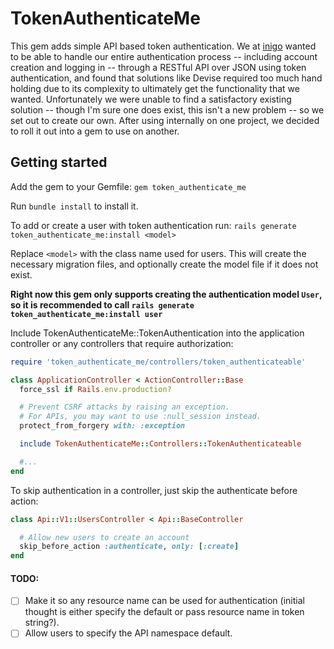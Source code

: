 TokenAuthenticateMe
=====================

This gem adds simple API based token authentication. We at [inigo](http://inigo.io) wanted to be able to handle our entire authentication process -- including account creation and logging in -- through a RESTful API over JSON using token authentication, and found that solutions like Devise required too much hand holding due to its complexity to ultimately get the functionality that we wanted. Unfortunately we were unable to find a satisfactory existing solution -- though I'm sure one does exist, this isn't a new problem -- so we set out to create our own. After using internally on one project, we decided to roll it out into a gem to use on another.

## Getting started

Add the gem to your Gemfile:
`gem token_authenticate_me`

Run `bundle install` to install it.

To add or create a user with token authentication run:
`rails generate token_authenticate_me:install <model>`

Replace `<model>` with the class name used for users. This will create the necessary migration files, and optionally create the model file if it does not exist.

**Right now this gem only supports creating the authentication model `User`, so it is recommended to call `rails generate token_authenticate_me:install user`**

Include TokenAuthenticateMe::TokenAuthentication into the application controller or any controllers that require authorization:
````rb
require 'token_authenticate_me/controllers/token_authenticateable'

class ApplicationController < ActionController::Base
  force_ssl if Rails.env.production?

  # Prevent CSRF attacks by raising an exception.
  # For APIs, you may want to use :null_session instead.
  protect_from_forgery with: :exception

  include TokenAuthenticateMe::Controllers::TokenAuthenticateable

  #...
end
````

To skip authentication in a controller, just skip the authenticate before action:
````rb
class Api::V1::UsersController < Api::BaseController

  # Allow new users to create an account
  skip_before_action :authenticate, only: [:create]
end
````

#### TODO:
- [ ] Make it so any resource name can be used for authentication (initial thought is either specify the default or pass resource name in token string?).
- [ ] Allow users to specify the API namespace default.
